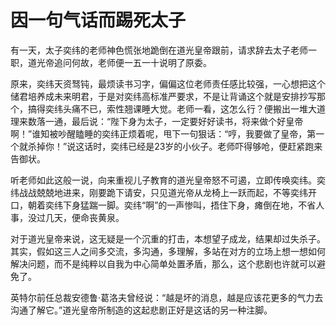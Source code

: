 # 因一句气话而踢死太子

有一天，太子奕纬的老师神色慌张地跪倒在道光皇帝跟前，请求辞去太子老师一职，道光帝追问何故，老师便一五一十说明了原委。 

原来，奕纬天资驽钝，最烦读书习字，偏偏这位老师责任感比较强，一心想把这个储君培养成未来明君，于是对奕纬高标准严要求，不是让背诵这个就是安排抄写那个，搞得奕纬头痛不已，索性翘课睡大觉。老师一看，这怎么行？便搬出一堆大道理来数落一通，最后说：“陛下身为太子，一定要好好读书，将来做个好皇帝啊！”谁知被吵醒瞌睡的奕纬正烦着呢，甩下一句狠话：“哼，我要做了皇帝，第一个就杀掉你！”说这话时，奕纬已经是23岁的小伙子。老师吓得够呛，便赶紧跑来告御状。 

听老师如此这般一说，向来重视儿子教育的道光皇帝怒不可遏，立即传唤奕纬。奕纬战战兢兢地进来，刚要跪下请安，只见道光帝从龙椅上一跃而起，不等奕纬开口，朝着奕纬下身猛踹一脚。奕纬“啊”的一声惨叫，捂住下身，瘫倒在地，不省人事，没过几天，便命丧黄泉。 

对于道光皇帝来说，这无疑是一个沉重的打击，本想望子成龙，结果却过失杀子。其实，假如这三人之间多交流，多沟通，多理解，多站在对方的立场上想一想如何解决问题，而不是纯粹以自我为中心简单处置矛盾，那么，这个悲剧也许就可以避免了。 

英特尔前任总裁安德鲁·葛洛夫曾经说：“越是坏的消息，越是应该花更多的气力去沟通了解它。”道光皇帝所制造的这起悲剧正好是这话的另一种注脚。